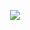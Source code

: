 <p align="center"><img src="https://raw.githubusercontent.com/okankocyigit/okankocyigit/master/me.gif" /></p>
